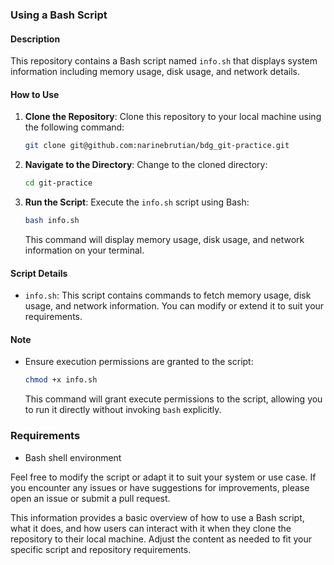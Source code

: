 ### Using a Bash Script

#### Description
This repository contains a Bash script named `info.sh` that displays system information including memory usage, disk usage, and network details.

#### How to Use
1. **Clone the Repository**: Clone this repository to your local machine using the following command:
   ```bash
   git clone git@github.com:narinebrutian/bdg_git-practice.git
   ```

2. **Navigate to the Directory**: Change to the cloned directory:
   ```bash
   cd git-practice
   ```

3. **Run the Script**: Execute the `info.sh` script using Bash:
   ```bash
   bash info.sh
   ```
   This command will display memory usage, disk usage, and network information on your terminal.

#### Script Details
- `info.sh`: This script contains commands to fetch memory usage, disk usage, and network information. You can modify or extend it to suit your requirements.

#### Note
- Ensure execution permissions are granted to the script:
  ```bash
  chmod +x info.sh
  ```
  This command will grant execute permissions to the script, allowing you to run it directly without invoking `bash` explicitly.

### Requirements
- Bash shell environment

Feel free to modify the script or adapt it to suit your system or use case. If you encounter any issues or have suggestions for improvements, please open an issue or submit a pull request.

This information provides a basic overview of how to use a Bash script, what it does, and how users can interact with it when they clone the repository to their local machine. Adjust the content as needed to fit your specific script and repository requirements.
